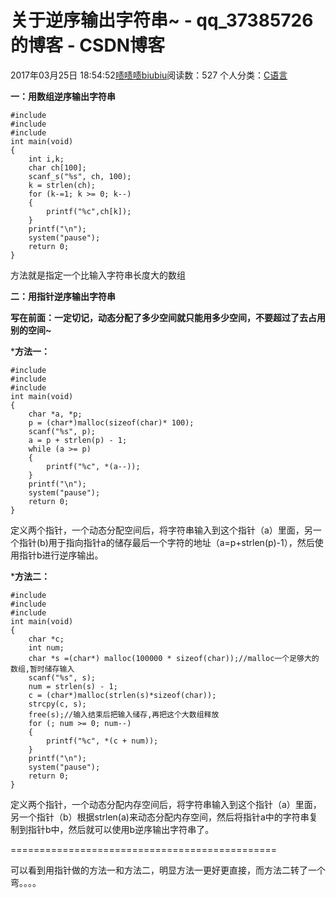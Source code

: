 # 关于逆序输出字符串~ - qq_37385726的博客 - CSDN博客





2017年03月25日 18:54:52[啧啧啧biubiu](https://me.csdn.net/qq_37385726)阅读数：527
个人分类：[C语言](https://blog.csdn.net/qq_37385726/article/category/6697679)









**一：用数组逆序输出字符串**




```
#include
#include
#include
int main(void)
{
	int i,k;
	char ch[100];
	scanf_s("%s", ch, 100);
	k = strlen(ch);
	for (k-=1; k >= 0; k--)
	{
		printf("%c",ch[k]);
	}
	printf("\n");
	system("pause");
	return 0;
}
```





方法就是指定一个比输入字符串长度大的数组



**二：用指针逆序输出字符串**



**写在前面：一定切记，动态分配了多少空间就只能用多少空间，不要超过了去占用别的空间~**

***方法一：**




```
#include
#include
#include
int main(void)
{
	char *a, *p;
	p = (char*)malloc(sizeof(char)* 100);
	scanf("%s", p);
	a = p + strlen(p) - 1;
	while (a >= p)
	{
		printf("%c", *(a--));
	}
	printf("\n");
	system("pause");
	return 0;
}
```





定义两个指针，一个动态分配空间后，将字符串输入到这个指针（a）里面，另一个指针(b)用于指向指针a的储存最后一个字符的地址（a=p+strlen(p)-1），然后使用指针b进行逆序输出。




***方法二：**




```
#include
#include
#include
int main(void)
{
	char *c;
	int num;
	char *s =(char*) malloc(100000 * sizeof(char));//malloc一个足够大的数组,暂时储存输入
	scanf("%s", s);
	num = strlen(s) - 1;
	c = (char*)malloc(strlen(s)*sizeof(char));
	strcpy(c, s);
	free(s);//输入结束后把输入储存,再把这个大数组释放
	for (; num >= 0; num--)
	{
		printf("%c", *(c + num));
	}
	printf("\n");
	system("pause");
	return 0;
}
```





定义两个指针，一个动态分配内存空间后，将字符串输入到这个指针（a）里面，另一个指针（b）根据strlen(a)来动态分配内存空间，然后将指针a中的字符串复制到指针b中，然后就可以使用b逆序输出字符串了。







==============================================

可以看到用指针做的方法一和方法二，明显方法一更好更直接，而方法二转了一个弯。。。。









